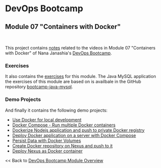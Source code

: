 # DevOps Bootcamp
## Module 07 "Containers with Docker"
<br />

This project contains [notes](./Notes.md) related to the videos in Module 07 "Containers with Docker" of Nana Janashia's [DevOps Bootcamp](https://www.techworld-with-nana.com/devops-bootcamp).

### Exercises
It also contains the [exercises](./Exercises.md) for this module. The Java MySQL application the exercises of this module are based on is availbale in the GitHub repository [bootcamp-java-mysql](https://github.com/fsiegrist/bootcamp-java-mysql/).

### Demo Projects
And finally it contains the following demo projects:
- [Use Docker for local development](./demo-projects/1-developing-with-docker/)
- [Docker Compose - Run multiple Docker containers](./demo-projects/2-docker-compose/)
- [Dockerize Nodejs application and push to private Docker registry](./demo-projects/3-dockerfile/)
- [Deploy Docker application on a server with Docker Compose](./demo-projects/4-deploy-docker-application/)
- [Persist Data with Docker Volumes](./demo-projects/5-docker-volumes/)
- [Create Docker repository on Nexus and push to it](./demo-projects/6-nexus-docker-repository/)
- [Deploy Nexus as Docker container](./demo-projects/7-nexus-as-docker-container/)

<< Back to [DevOps Bootcamp Module Overview](https://github.com/fsiegrist/twn-devops-bootcamp)